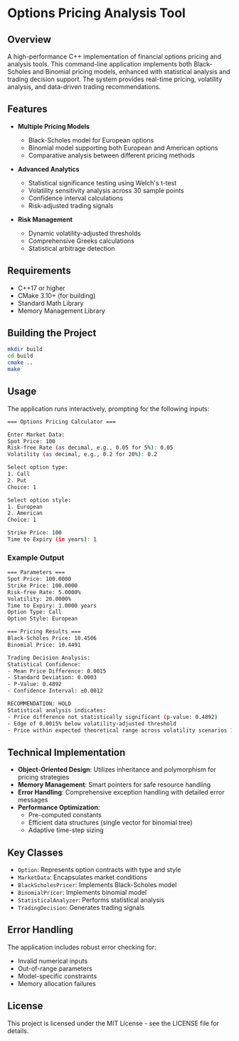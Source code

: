 # Options Pricing Analysis Tool

## Overview
A high-performance C++ implementation of financial options pricing and analysis tools. This command-line application implements both Black-Scholes and Binomial pricing models, enhanced with statistical analysis and trading decision support. The system provides real-time pricing, volatility analysis, and data-driven trading recommendations.

## Features
- **Multiple Pricing Models**
  - Black-Scholes model for European options
  - Binomial model supporting both European and American options
  - Comparative analysis between different pricing methods

- **Advanced Analytics**
  - Statistical significance testing using Welch's t-test
  - Volatility sensitivity analysis across 30 sample points
  - Confidence interval calculations
  - Risk-adjusted trading signals

- **Risk Management**
  - Dynamic volatility-adjusted thresholds
  - Comprehensive Greeks calculations
  - Statistical arbitrage detection

## Requirements
- C++17 or higher
- CMake 3.10+ (for building)
- Standard Math Library
- Memory Management Library

## Building the Project
```bash
mkdir build
cd build
cmake ..
make
```

## Usage
The application runs interactively, prompting for the following inputs:

```bash
=== Options Pricing Calculator ===

Enter Market Data:
Spot Price: 100
Risk-free Rate (as decimal, e.g., 0.05 for 5%): 0.05
Volatility (as decimal, e.g., 0.2 for 20%): 0.2

Select option type:
1. Call
2. Put
Choice: 1

Select option style:
1. European
2. American
Choice: 1

Strike Price: 100
Time to Expiry (in years): 1
```

### Example Output
```bash
=== Parameters ===
Spot Price: 100.0000
Strike Price: 100.0000
Risk-free Rate: 5.0000%
Volatility: 20.0000%
Time to Expiry: 1.0000 years
Option Type: Call
Option Style: European

=== Pricing Results ===
Black-Scholes Price: 10.4506
Binomial Price: 10.4491

Trading Decision Analysis:
Statistical Confidence:
- Mean Price Difference: 0.0015
- Standard Deviation: 0.0003
- P-Value: 0.4892
- Confidence Interval: ±0.0012

RECOMMENDATION: HOLD
Statistical analysis indicates:
- Price difference not statistically significant (p-value: 0.4892)
- Edge of 0.0015% below volatility-adjusted threshold
- Price within expected theoretical range across volatility scenarios 19% to 24.8%
```

## Technical Implementation
- **Object-Oriented Design**: Utilizes inheritance and polymorphism for pricing strategies
- **Memory Management**: Smart pointers for safe resource handling
- **Error Handling**: Comprehensive exception handling with detailed error messages
- **Performance Optimization**: 
  - Pre-computed constants
  - Efficient data structures (single vector for binomial tree)
  - Adaptive time-step sizing

## Key Classes
- `Option`: Represents option contracts with type and style
- `MarketData`: Encapsulates market conditions
- `BlackScholesPricer`: Implements Black-Scholes model
- `BinomialPricer`: Implements binomial model
- `StatisticalAnalyzer`: Performs statistical analysis
- `TradingDecision`: Generates trading signals

## Error Handling
The application includes robust error checking for:
- Invalid numerical inputs
- Out-of-range parameters
- Model-specific constraints
- Memory allocation failures

## License
This project is licensed under the MIT License - see the LICENSE file for details.
